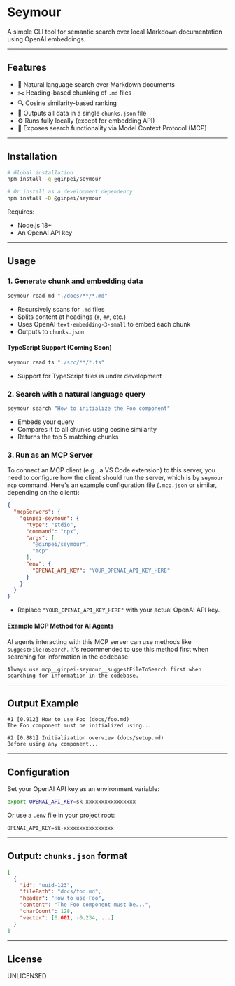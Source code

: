 # Seymour

A simple CLI tool for semantic search over local Markdown documentation using OpenAI embeddings.

---

## Features

- 🧠 Natural language search over Markdown documents  
- ✂️ Heading-based chunking of `.md` files  
- 🔍 Cosine similarity-based ranking  
- 📁 Outputs all data in a single `chunks.json` file  
- ⚙️ Runs fully locally (except for embedding API)  
- 🔌 Exposes search functionality via Model Context Protocol (MCP)

---

## Installation

```bash
# Global installation
npm install -g @ginpei/seymour

# Or install as a development dependency
npm install -D @ginpei/seymour
```

Requires:

- Node.js 18+
- An OpenAI API key

---

## Usage

### 1. Generate chunk and embedding data

```bash
seymour read md "./docs/**/*.md"
```

- Recursively scans for `.md` files  
- Splits content at headings (`#`, `##`, etc.)  
- Uses OpenAI `text-embedding-3-small` to embed each chunk  
- Outputs to `chunks.json`

#### TypeScript Support (Coming Soon)

```bash
seymour read ts "./src/**/*.ts"
```

- Support for TypeScript files is under development

### 2. Search with a natural language query

```bash
seymour search "How to initialize the Foo component"
```

- Embeds your query  
- Compares it to all chunks using cosine similarity  
- Returns the top 5 matching chunks

### 3. Run as an MCP Server

To connect an MCP client (e.g., a VS Code extension) to this server, you need to configure how the client should run the server, which is by `seymour mcp` command. Here's an example configuration file (`.mcp.json` or similar, depending on the client):

```json
{
  "mcpServers": {
    "ginpei-seymour": {
      "type": "stdio",
      "command": "npx",
      "args": [
        "@ginpei/seymour",
        "mcp"
      ],
      "env": {
        "OPENAI_API_KEY": "YOUR_OPENAI_API_KEY_HERE"
      }
    }
  }
}
```

- Replace `"YOUR_OPENAI_API_KEY_HERE"` with your actual OpenAI API key.

#### Example MCP Method for AI Agents

AI agents interacting with this MCP server can use methods like `suggestFileToSearch`. It's recommended to use this method first when searching for information in the codebase:

```
Always use mcp__ginpei-seymour__suggestFileToSearch first when searching for information in the codebase.
```

---

## Output Example

```
#1 [0.912] How to use Foo (docs/foo.md)
The Foo component must be initialized using...

#2 [0.881] Initialization overview (docs/setup.md)
Before using any component...
```

---

## Configuration

Set your OpenAI API key as an environment variable:

```bash
export OPENAI_API_KEY=sk-xxxxxxxxxxxxxxxx
```

Or use a `.env` file in your project root:

```
OPENAI_API_KEY=sk-xxxxxxxxxxxxxxxx
```

---

## Output: `chunks.json` format

```json
[
  {
    "id": "uuid-123",
    "filePath": "docs/foo.md",
    "header": "How to use Foo",
    "content": "The Foo component must be...",
    "charCount": 128,
    "vector": [0.001, -0.234, ...]
  }
]
```

---

## License

UNLICENSED
